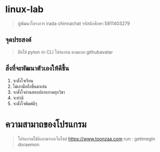 # linux-lab
> ผู้พัฒนาโครงการ irada chinnachat
> รหัสนักศึกษา 5811403279
## จุดประสงค์
> ฝึกใช้ pyton ทำ CLI โปรแกรม ตามแบบ githubavatar

## สิ่งที่จะพัฒนาตัวเองให้ดีขึ้น

1. จะตั้งใจเรียน
2. ไม่เอามือถือขึ้นมาเล่น
3. จะตั้งใจอ่านสอบปลายภาคทุกวิชา
4. จะทำดี
5. จะตั้งใจพิมพ์ดีๆ

# ความสามาถของโปรแกรม
> โปรแกรมใช้ดึงภาพจากเว็บไซต์ https://www.toonzaa.com
> run : getimegin doraemon

